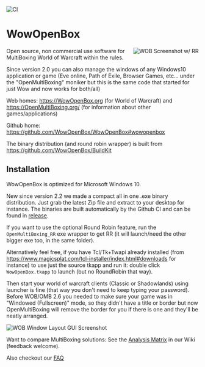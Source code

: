 ![CI](https://github.com/WowOpenBox/WowOpenBox/workflows/CI/badge.svg)
# WowOpenBox
<img src="https://wowopenbox.org/sshot3_0.png" alt="WOB Screenshot w/ RR" align="right">

Open source, non commercial use software for MultiBoxing World of Warcraft within the rules.

Since version 2.0 you can also manage the windows of any Windows10 application or game (Eve online, Path of Exile, Browser Games, etc... under the "OpenMultiBoxing" moniker but this is the same code that started for just Wow and now works for both/all)

Web homes: https://WowOpenBox.org (for World of Warcraft) and https://OpenMultiBoxing.org/ (for information about other games/applications)

Github home: https://github.com/WowOpenBox/WowOpenBox#wowopenbox

The binary distribution (and round robin wrapper) is built from https://github.com/WowOpenBox/BuildKit

## Installation

WowOpenBox is optimized for Microsoft Windows 10.

New since version 2.2 we made a compact all in one .exe binary distribution. Just grab the latest Zip file and extract to your desktop for instance. The binaries are built automatically by the Github CI and can be found in [release](https://github.com/WowOpenBox/WowOpenBox/releases).

If you want to use the optional Round Robin feature, run the `OpenMultiBoxing_RR` exe wrapper to get RR (it will launch/need the other bigger exe too, in the same folder).

Alternatively feel free, if you have Tcl/Tk+Twapi already installed (from 
https://www.magicsplat.com/tcl-installer/index.html#downloads for instance) to use just the source tkapp and run it: double click `WowOpenBox.tkapp` to launch (but no RoundRobin that way).

Then start your world of warcraft clients (Classic or Shadowlands) using launcher is fine (that way you don't need to keep typing your password). Before WOB/OMB 2.6 you needed to make sure your game was in "Windowed (Fullscreen)" mode, so they didn't have a title or border but now OpenMultiBoxing will remove the border for you if there is one and they'll be neatly arranged.

![WOB Window Layout GUI Screenshot](https://wowopenbox.org/sshotWindowLayout.png?src=github)

Want to compare MultiBoxing solutions: See the [Analysis Matrix](https://github.com/WowOpenBox/WowOpenBox/wiki/compare) in our Wiki (feedback welcome).

Also checkout our [FAQ](https://github.com/WowOpenBox/WowOpenBox/wiki/FAQ)
